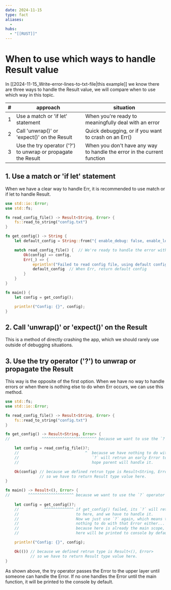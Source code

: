 ```yaml
---
date: 2024-11-15
type: fact
aliases:
  -
hubs:
  - "[[RUST]]"
---
```


# When to use which ways to handle Result value

In [[2024-11-15_Write-error-lines-to-txt-file|this example]] we know there are three ways to handle the Result value, we will compare when to use which way in this topic.

| # | approach | situation |
|---|------------|--------------|
| 1 | Use a match or 'if let' statement | When you're ready to meaningfully deal with an error |
| 2 | Call 'unwrap()' or 'expect()' on the Result | Quick debugging, or if you want to crash on an Err() |
| 3 | Use the try operator ('?') to unwrap or propagate the Result | When you don't have any way to handle the error in the current function |


## 1. Use a match or 'if let' statement

When we have a clear way to handle Err, it is recommended to use match or if let to handle Result.

```rust
use std::io::Error;
use std::fs;

fn read_config_file() -> Result<String, Error> {
    fs::read_to_string("config.txt")
}

fn get_config() -> String {
    let default_config = String::from("{ enable_debug: false, enable_logging: false }");  // backup config

    match read_config_file() {  // We're ready to handle the error with backup config, so we use `match`
        Ok(config) => config,
        Err(_) => {
            eprintln!("Failed to read config file, using default config");
            default_config  // When Err, return default config
        }
    }
}

fn main() {
    let config = get_config();

    println!("Config: {}", config);
}

```


## 2. Call 'unwrap()' or 'expect()' on the Result

This is a method of directly crashing the app, which we should rarely use outside of debugging situations.


## 3. Use the try operator ('?') to unwrap or propagate the Result

This way is the opposite of the first option. When we have no way to handle errors or when there is nothing else to do when Err occurs, we can use this method.

```rust
use std::fs;
use std::io::Error;

fn read_config_file() -> Result<String, Error> {
    fs::read_to_string("config.txt")
}

fn get_config() -> Result<String, Error> {
//              ^^^^^^^^^^^^^^^^^^^^^^^^ because we want to use the `?` operator this scope

    let config = read_config_file()?;
    //                             ^  because we have nothing to do with the error,
    //                                `?` will retrun an early Error to parent and
    //                                hope parent will handle it.

    Ok(config) // because we defined retrun type is Result<String, Error>
               // so we have to return Result type value here.
}

fn main() -> Result<(), Error> {
//        ^^^^^^^^^^^^^^^^^^^^ because we want to use the `?` operator this scope
    
    let config = get_config()?;
    //           ^^^^^^^^^^^^^ if get_config() failed, its `?` will return early Error
    //                         to here, and we have to handle it.
    //                         Now we just use `?` again, which means this scope has
    //                         nothing to do with that Error either...
    //                         because here is already the main scope, so the Error return
    //                         here will be printed to console by default.

    println!("Config: {}", config);

    Ok(()) // because we defined retrun type is Result<(), Error>
           // so we have to return Result type value here.
}

```

As shown above, the try operator passes the Error to the upper layer until someone can handle the Error. If no one handles the Error until the main function, it will be printed to the console by default.

